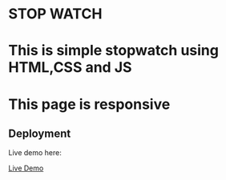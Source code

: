 # STOP WATCH

# This is simple stopwatch using HTML,CSS and JS
# This page is responsive

## Deployment
Live demo here:

[Live Demo](https://guru-prasad-bc.github.io/StopWatch/)
